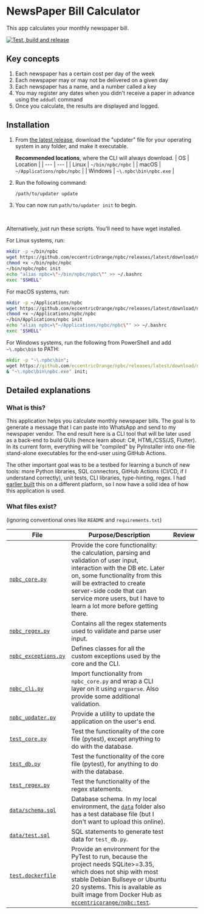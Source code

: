 # NewsPaper Bill Calculator

This app calculates your monthly newspaper bill.

[![Test, build and release](https://github.com/eccentricOrange/npbc/actions/workflows/test-build-release.yml/badge.svg)](https://github.com/eccentricOrange/npbc/actions/workflows/test-build-release.yml)

## Key concepts
1. Each newspaper has a certain cost per day of the week
2. Each newspaper may or may not be delivered on a given day
3. Each newspaper has a name, and a number called a key
4. You may register any dates when you didn't receive a paper in advance using the `addudl` command
5. Once you calculate, the results are displayed and logged.

## Installation
1. From [the latest release](https://github.com/eccentricOrange/npbc/releases/latest), download the "updater" file for your operating system in any folder, and make it executable.

    **Recommended locations**, where the CLI will always download.
    | OS | Location |
    | --- | --- |
    | Linux | `~/bin/npbc/npbc` |
    | macOS | `~/Applications/npbc/npbc` |
    | Windows | `~\.npbc\bin\npbc.exe` |

2. Run the following command:

    ```sh
    /path/to/updater update
    ```

3. You can now run `path/to/updater init` to begin.

&nbsp;

Alternatively, just run these scripts. You'll need to have wget installed.

For Linux systems, run:
```bash
mkdir -p ~/bin/npbc
wget https://github.com/eccentricOrange/npbc/releases/latest/download/npbc_updater-linux-x64 -O ~/bin/npbc/npbc
chmod +x ~/bin/npbc/npbc
~/bin/npbc/npbc init
echo "alias npbc=\"~/bin/npbc/npbc\"" >> ~/.bashrc
exec "$SHELL"
```

For macOS systems, run:
```bash
mkdir -p ~/Applications/npbc
wget https://github.com/eccentricOrange/npbc/releases/latest/download/npbc_updater-macos-x64 -O ~/Applications/npbc/npbc
chmod +x ~/Applications/npbc/npbc
~/bin/Applications/npbc init
echo "alias npbc=\"~/Applications/npbc/npbc\"" >> ~/.bashrc
exec "$SHELL"
```

For Windows systems, run the following from PowerShell and add `~\.npbc\bin` to PATH:
```bat
mkdir -p "~\.npbc\bin";
wget https://github.com/eccentricOrange/npbc/releases/latest/download/npbc_updater-windows-x64.exe -O "~\.npbc\bin\npbc.exe";
& "~\.npbc\bin\npbc.exe" init;
```

## Detailed explanations
### What is this?
This application helps you calculate monthly newspaper bills. The goal is to generate a message that I can paste into WhatsApp and send to my newspaper vendor. The end result here is a CLI tool that will be later used as a back-end to build GUIs (hence learn about: C\#, HTML/CSS/JS, Flutter). In its current form, everything will be "compiled" by PyInstaller into one-file stand-alone executables for the end-user using GitHub Actions.

The other important goal was to be a testbed for learning a bunch of new tools: more Python libraries, SQL connectors, GitHub Actions (CI/CD, if I understand correctly), unit tests, CLI libraries, type-hinting, regex. I had [earlier built](https://github.com/eccentricOrange/Newspaper-Bill-Calculator-v2) this on a different platform, so I now have a solid idea of how this application is used.

### What files exist?
(ignoring conventional ones like `README` and `requirements.txt`)

| File | Purpose/Description | Review |
| -- | -- | -- |
| [`npbc_core.py`](/npbc_core.py) | Provide the core functionality: the calculation, parsing and validation of user input, interaction with the DB etc. Later on, some functionality from this will be extracted to create server-side code that can service more users, but I have to learn a lot more before getting there. |
| [`npbc_regex.py`](/npbc_regex.py) | Contains all the regex statements used to validate and parse user input. |
| [`npbc_exceptions.py`](/npbc_regex.py) | Defines classes for all the custom exceptions used by the core and the CLI. |
| [`npbc_cli.py`](/npbc_cli.py) | Import functionality from `npbc_core.py` and wrap a CLI layer on it using `argparse`. Also provide some additional validation. |
| [`npbc_updater.py`](/npbc_updater.py) | Provide a utility to update the application on the user's end.
| [`test_core.py`](/test_core.py) | Test the functionality of the core file (pytest), except anything to do with the database. |
| [`test_db.py`](/test_db.py) | Test the functionality of the core file (pytest), for anything to do with the database. |
| [`test_regex.py`](/test_regex.py) | Test the functionality of the regex statements. |
| [`data/schema.sql`](/data/schema.sql) | Database schema. In my local environment, the [`data`](/data/) folder also has a test database file (but I don't want to upload this online). |
| [`data/test.sql`](/data/test.sql) | SQL statements to generate test data for `test_db.py`. |
| [`test.dockerfile`](/test.dockerfile) | Provide an environment for the PyTest to run, because the project needs SQLite>=3.35, which does not ship with most stable Debian Bullseye or Ubuntu 20 systems. This is available as built image from Docker Hub as [`eccentricorange/npbc:test`](https://hub.docker.com/repository/docker/eccentricorange/npbc). |
